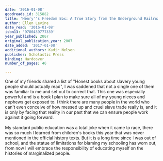 ```yaml
---
date: '2016-01-08'
goodreads_id: 315882
title: 'Henry''s Freedom Box: A True Story from the Underground Railroad'
author: Ellen Levine
date_read: '2016-01-08'
isbn13: '9780439777339'
year_published: 2007
original_publication_year: 2007
date_added: '2017-01-08'
additional_authors: Kadir Nelson
publisher: Scholastic Press
binding: Hardcover
number_of_pages: 40

---
```

One of my friends shared a list of "Honest books about slavery young people should actually read", I was saddened that not a single one of them was familiar to me and set out to correct that. This one was especially powerful and is a book I plan to make sure all of my young nieces and nephews get exposed to. I think there are many people in the world who can't even conceive of how messed up and cruel slave trade really is, and it is only by facing that reality in our past that we can ensure people work against it going forward.<br/><br/>My standard public education was a total joke when it came to race, there was so much I learned from children's books this year that was never mentioned in the official history texts. But it is a long time since I was out of school, and the statue of limitations for blaming my schooling has worn out, from now I will embrace the responsibility of educating myself on the histories of marginalized people.
